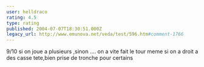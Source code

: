 ```yaml
---
user: helldraco
rating: 4.5
type: rating
published: 2004-07-07T18:30:51.000Z
legacy_url: http://www.emunova.net/veda/test/596.htm#comment-1766
---
```

9/10 si on joue a plusieurs ,sinon .... on a vite fait le tour meme si on a droit a des casse tete,bien prise de tronche pour certains
